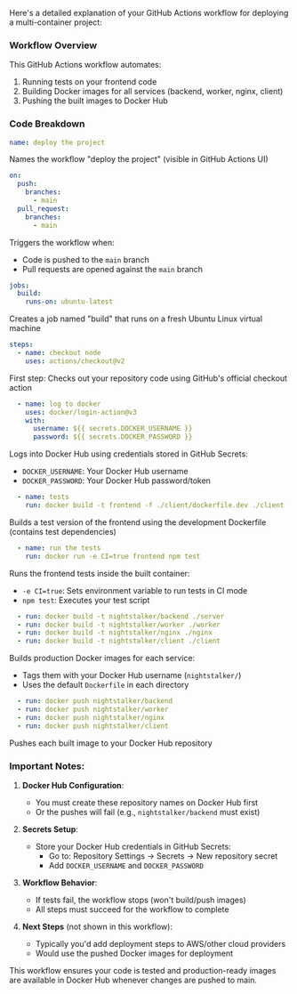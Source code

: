 
Here's a detailed explanation of your GitHub Actions workflow for deploying a multi-container project:

### Workflow Overview
This GitHub Actions workflow automates:
1. Running tests on your frontend code
2. Building Docker images for all services (backend, worker, nginx, client)
3. Pushing the built images to Docker Hub

### Code Breakdown

```yaml
name: deploy the project
```
Names the workflow "deploy the project" (visible in GitHub Actions UI)

```yaml
on:
  push:
    branches:
      - main
  pull_request:
    branches:
      - main
```
Triggers the workflow when:
- Code is pushed to the `main` branch
- Pull requests are opened against the `main` branch

```yaml
jobs:
  build:
    runs-on: ubuntu-latest
```
Creates a job named "build" that runs on a fresh Ubuntu Linux virtual machine

```yaml
steps:
  - name: checkout node
    uses: actions/checkout@v2
```
First step: Checks out your repository code using GitHub's official checkout action

```yaml
  - name: log to docker
    uses: docker/login-action@v3
    with:
      username: ${{ secrets.DOCKER_USERNAME }}
      password: ${{ secrets.DOCKER_PASSWORD }}
```
Logs into Docker Hub using credentials stored in GitHub Secrets:
- `DOCKER_USERNAME`: Your Docker Hub username
- `DOCKER_PASSWORD`: Your Docker Hub password/token

```yaml
  - name: tests
    run: docker build -t frontend -f ./client/dockerfile.dev ./client
```
Builds a test version of the frontend using the development Dockerfile (contains test dependencies)

```yaml
  - name: run the tests
    run: docker run -e CI=true frontend npm test
```
Runs the frontend tests inside the built container:
- `-e CI=true`: Sets environment variable to run tests in CI mode
- `npm test`: Executes your test script

```yaml
  - run: docker build -t nightstalker/backend ./server
  - run: docker build -t nightstalker/worker ./worker
  - run: docker build -t nightstalker/nginx ./nginx
  - run: docker build -t nightstalker/client ./client
```
Builds production Docker images for each service:
- Tags them with your Docker Hub username (`nightstalker/`)
- Uses the default `Dockerfile` in each directory

```yaml
  - run: docker push nightstalker/backend
  - run: docker push nightstalker/worker
  - run: docker push nightstalker/nginx
  - run: docker push nightstalker/client
```
Pushes each built image to your Docker Hub repository

### Important Notes:

1. **Docker Hub Configuration**:
   - You must create these repository names on Docker Hub first
   - Or the pushes will fail (e.g., `nightstalker/backend` must exist)

2. **Secrets Setup**:
   - Store your Docker Hub credentials in GitHub Secrets:
     - Go to: Repository Settings → Secrets → New repository secret
     - Add `DOCKER_USERNAME` and `DOCKER_PASSWORD`

3. **Workflow Behavior**:
   - If tests fail, the workflow stops (won't build/push images)
   - All steps must succeed for the workflow to complete

4. **Next Steps** (not shown in this workflow):
   - Typically you'd add deployment steps to AWS/other cloud providers
   - Would use the pushed Docker images for deployment

This workflow ensures your code is tested and production-ready images are available in Docker Hub whenever changes are pushed to main.